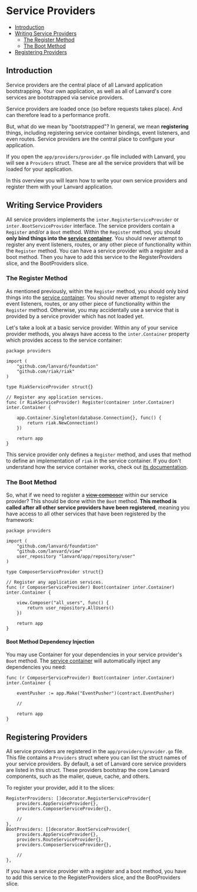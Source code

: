 # Service Providers

- [Introduction](#introduction)
- [Writing Service Providers](#writing-service-providers)
    - [The Register Method](#the-register-method)
    - [The Boot Method](#the-boot-method)
- [Registering Providers](#registering-providers)

## Introduction

Service providers are the central place of all Lanvard application bootstrapping. Your own application, as well as all of Lanvard's core services are bootstrapped via service providers.

Service providers are loaded once (so before requests takes place). And can therefore lead to a performance profit.

But, what do we mean by "bootstrapped"? In general, we mean **registering** things, including registering service container bindings, event listeners, and even routes. Service providers are the central place to configure your application.

If you open the `app/providers/provider.go` file included with Lanvard, you will see a `Providers` struct. These are all the service providers that will be loaded for your application.

In this overview you will learn how to write your own service providers and register them with your Lanvard application.

## Writing Service Providers

All service providers implements the `inter.RegisterServiceProvider` or `inter.BootServiceProvider` interface. The service providers contain a `Register` and/or a `Boot` method. Within the `Register` method, you should **only bind things into the [service container](/docs/{{version}}/container)**. You should never attempt to register any event listeners, routes, or any other piece of functionality within the `Register` method. You can have a service provider with a register and a boot method. Then you have to add this service to the RegisterProviders slice, and the BootProviders slice.

### The Register Method

As mentioned previously, within the `Register` method, you should only bind things into the [service container](/docs/{{version}}/container). You should never attempt to register any event listeners, routes, or any other piece of functionality within the `Register` method. Otherwise, you may accidentally use a service that is provided by a service provider which has not loaded yet.

Let's take a look at a basic service provider. Within any of your service provider methods, you always have access to the `inter.Container` property which provides access to the service container:
    
    package providers
    
    import (
        "github.com/lanvard/foundation"
        "github.com/riak/riak"
    )
    
    type RiakServiceProvider struct{}
    
    // Register any application services.
    func (r RiakServiceProvider) Register(container inter.Container) inter.Container {

        app.Container.Singleton(database.Connection{}, func() {
            return riak.NewConnection()
        })

        return app
    }

This service provider only defines a `Register` method, and uses that method to define an implementation of `riak` in the service container. If you don't understand how the service container works, check out [its documentation](/docs/{{version}}/container).

### The Boot Method

So, what if we need to register a [~~view composer~~](/docs/{{version}}/views#view-composers) within our service provider? This should be done within the `Boot` method. **This method is called after all other service providers have been registered**, meaning you have access to all other services that have been registered by the framework:
    
    package providers
    
    import (
        "github.com/lanvard/foundation"
        "github.com/lanvard/view"
        user_repository "lanvard/app/repository/user"
    )
    
    type ComposerServiceProvider struct{}
    
    // Register any application services.
    func (r ComposerServiceProvider) Boot(container inter.Container) inter.Container {

        view.Composer("all_users", func() {
            return user_repository.AllUsers()
        })

        return app
    }

#### Boot Method Dependency Injection

You may use Container for your dependencies in your service provider's `Boot` method. The [service container](/docs/{{version}}/container) will automatically inject any dependencies you need:

    func (r ComposerServiceProvider) Boot(container inter.Container) inter.Container {

        eventPusher := app.Make("EventPusher")(contract.EventPusher)
        
        //

        return app
    }

## Registering Providers

All service providers are registered in the `app/providers/provider.go` file. This file contains a `Providers` struct where you can list the struct names of your service providers. By default, a set of Lanvard core service providers are listed in this struct. These providers bootstrap the core Lanvard components, such as the mailer, queue, cache, and others.

To register your provider, add it to the slices:

	RegisterProviders: []decorator.RegisterServiceProvider{
	    providers.AppServiceProvider{},
		providers.ComposerServiceProvider{},
		
		//
	},
    BootProviders: []decorator.BootServiceProvider{
        providers.AppServiceProvider{},
        providers.RouteServiceProvider{},
        providers.ComposerServiceProvider{},
        
        //
    },
    
If you have a service provider with a register and a boot method, you have to add this service to the RegisterProviders slice, and the BootProviders slice.
